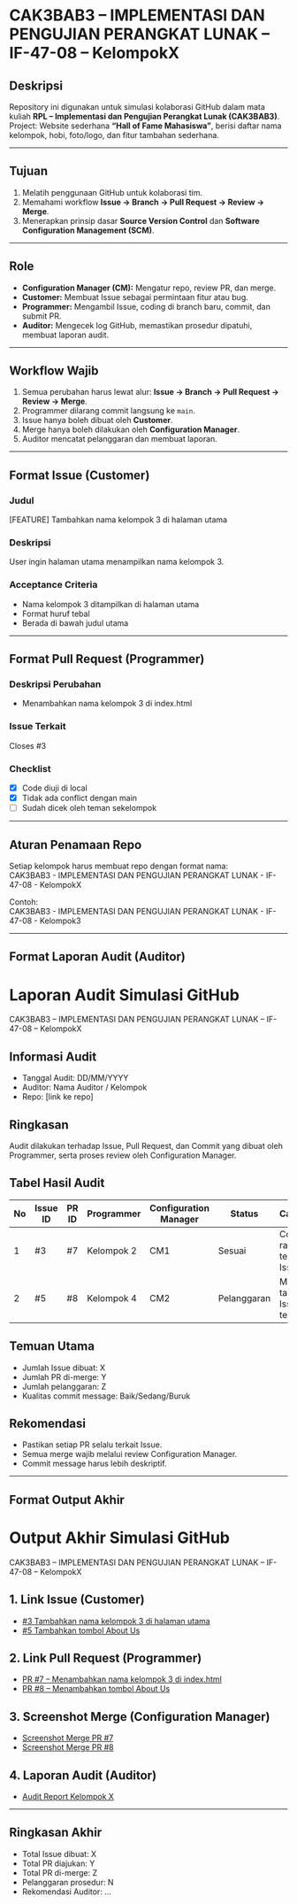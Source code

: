 # CAK3BAB3 – IMPLEMENTASI DAN PENGUJIAN PERANGKAT LUNAK – IF-47-08 – KelompokX

## Deskripsi
Repository ini digunakan untuk simulasi kolaborasi GitHub dalam mata kuliah **RPL – Implementasi dan Pengujian Perangkat Lunak (CAK3BAB3)**.  
Project: Website sederhana **“Hall of Fame Mahasiswa”**, berisi daftar nama kelompok, hobi, foto/logo, dan fitur tambahan sederhana.  

---

## Tujuan
1. Melatih penggunaan GitHub untuk kolaborasi tim.  
2. Memahami workflow **Issue → Branch → Pull Request → Review → Merge**.  
3. Menerapkan prinsip dasar **Source Version Control** dan **Software Configuration Management (SCM)**.  

---

## Role
- **Configuration Manager (CM):** Mengatur repo, review PR, dan merge.  
- **Customer:** Membuat Issue sebagai permintaan fitur atau bug.  
- **Programmer:** Mengambil Issue, coding di branch baru, commit, dan submit PR.  
- **Auditor:** Mengecek log GitHub, memastikan prosedur dipatuhi, membuat laporan audit.  

---

## Workflow Wajib
1. Semua perubahan harus lewat alur: **Issue → Branch → Pull Request → Review → Merge**.  
2. Programmer dilarang commit langsung ke `main`.  
3. Issue hanya boleh dibuat oleh **Customer**.  
4. Merge hanya boleh dilakukan oleh **Configuration Manager**.  
5. Auditor mencatat pelanggaran dan membuat laporan.  

---

## Format Issue (Customer)
### Judul
[FEATURE] Tambahkan nama kelompok 3 di halaman utama

### Deskripsi
User ingin halaman utama menampilkan nama kelompok 3.  

### Acceptance Criteria
- Nama kelompok 3 ditampilkan di halaman utama
- Format huruf tebal
- Berada di bawah judul utama

---

## Format Pull Request (Programmer)
### Deskripsi Perubahan
- Menambahkan nama kelompok 3 di index.html

### Issue Terkait
Closes #3

### Checklist
- [x] Code diuji di local
- [x] Tidak ada conflict dengan main
- [ ] Sudah dicek oleh teman sekelompok

---

## Aturan Penamaan Repo
Setiap kelompok harus membuat repo dengan format nama:  
CAK3BAB3 - IMPLEMENTASI DAN PENGUJIAN PERANGKAT LUNAK - IF-47-08 - KelompokX

Contoh:  
CAK3BAB3 - IMPLEMENTASI DAN PENGUJIAN PERANGKAT LUNAK - IF-47-08 - Kelompok3

---

## Format Laporan Audit (Auditor)
# Laporan Audit Simulasi GitHub
CAK3BAB3 – IMPLEMENTASI DAN PENGUJIAN PERANGKAT LUNAK – IF-47-08 – KelompokX

## Informasi Audit
- Tanggal Audit: DD/MM/YYYY
- Auditor: Nama Auditor / Kelompok
- Repo: [link ke repo]

## Ringkasan
Audit dilakukan terhadap Issue, Pull Request, dan Commit yang dibuat oleh Programmer, serta proses review oleh Configuration Manager.

## Tabel Hasil Audit
| No | Issue ID | PR ID | Programmer | Configuration Manager | Status     | Catatan                       |
|----|----------|-------|------------|-----------------------|------------|-------------------------------|
| 1  | #3       | #7    | Kelompok 2 | CM1                   | Sesuai     | Commit rapi dan terkait Issue |
| 2  | #5       | #8    | Kelompok 4 | CM2                   | Pelanggaran| Merge tanpa Issue terkait     |

## Temuan Utama
- Jumlah Issue dibuat: X
- Jumlah PR di-merge: Y
- Jumlah pelanggaran: Z
- Kualitas commit message: Baik/Sedang/Buruk

## Rekomendasi
- Pastikan setiap PR selalu terkait Issue.
- Semua merge wajib melalui review Configuration Manager.
- Commit message harus lebih deskriptif.

---

## Format Output Akhir
# Output Akhir Simulasi GitHub
CAK3BAB3 – IMPLEMENTASI DAN PENGUJIAN PERANGKAT LUNAK – IF-47-08 – KelompokX

## 1. Link Issue (Customer)
- [#3 Tambahkan nama kelompok 3 di halaman utama](https://github.com/…/issues/3)
- [#5 Tambahkan tombol About Us](https://github.com/…/issues/5)

## 2. Link Pull Request (Programmer)
- [PR #7 – Menambahkan nama kelompok 3 di index.html](https://github.com/…/pull/7)
- [PR #8 – Menambahkan tombol About Us](https://github.com/…/pull/8)

## 3. Screenshot Merge (Configuration Manager)
- [Screenshot Merge PR #7](link-gambar)
- [Screenshot Merge PR #8](link-gambar)

## 4. Laporan Audit (Auditor)
- [Audit Report Kelompok X](link-ke-file-audit.md)

---

## Ringkasan Akhir
- Total Issue dibuat: X
- Total PR diajukan: Y
- Total PR di-merge: Z
- Pelanggaran prosedur: N
- Rekomendasi Auditor: …
